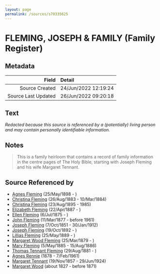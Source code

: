 ```yaml
---
layout: page
permalink: /sources/s70335625
---
```


# FLEMING, JOSEPH & FAMILY (Family Register)

## Metadata
Field | Detail
---:|:---
Source Created | 24/Jun/2022 12:19:24
Source Last Updated | 26/Jun/2022 09:20:18

## Text

_Redacted because this source is referenced by a (potentially) living person and may contain personally identifiable information._

## Notes

> This is a family heirloom that contains a record of family information in the centre pages of The Holy Bible, starting with Joseph Fleming and his wife Margaret Tennant.
>


## Source Referenced by

* [Agnes Fleming](../people/@29204156@-agnes-fleming-b1898-5-25-d.md) (25/May/1898 - )
* [Christina Fleming](../people/@85123390@-christina-fleming-b1883-8-26-d1884-3-10.md) (26/Aug/1883 - 10/Mar/1884)
* [Christina Fleming](../people/@89446044@-christina-fleming-b1895-8-23-d1985.md) (23/Aug/1895 - 1985)
* [Elizabeth Fleming](../people/@79236484@-elizabeth-fleming-b1887-4-22-d.md) (22/Apr/1887 - )
* [Ellen Fleming](../people/@69831456@-ellen-fleming-b1875-7-6-d.md) (6/Jul/1875 - )
* [John Fleming](../people/@49475976@-john-fleming-b1877-3-11-d1961.md) (11/Mar/1877 - before 1961)
* [Joseph Fleming](../people/@57117702@-joseph-fleming-b1851-10-7-d1912-1-30.md) (7/Oct/1851 - 30/Jan/1912)
* [Joseph Fleming](../people/@89747088@-joseph-fleming-b1892-10-19-d.md) (19/Oct/1892 - )
* [Lillias Fleming](../people/@39306088@-lillias-fleming-b1889-5-25-d.md) (25/May/1889 - )
* [Margaret Wood Fleming](../people/@90221940@-margaret-wood-fleming-b1879-3-25-d.md) (25/Mar/1879 - )
* [Mary Fleming](../people/@54628435@-mary-fleming-b1885-5-5-d1886-8-15.md) (5/May/1885 - 15/Aug/1886)
* [Thomas Tennant Fleming](../people/@79327488@-thomas-tennant-fleming-b1881-8-29-d.md) (29/Aug/1881 - )
* [Agnes Rennie](../people/@57426108@-agnes-rennie-b1878-d1961-2-7.md) (1878 - 7/Feb/1961)
* [Margaret Tennant](../people/@14002910@-margaret-tennant-b1857-11-19-d1924-6-29.md) (19/Nov/1857 - 29/Jun/1924)
* [Margaret Wood](../people/@50500805@-margaret-wood-b1827-d1871.md) (about 1827 - before 1871)
